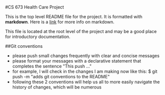 
#CS 673 Health Care Project

This is the top level README file for the project. It is formatted with **markdown**.
Here is a [link](http://daringfireball.net/projects/markdown/) for more info on markdown. 

This file is located at the root level of the project and may be a good place for introductory documentation.

##Git conventions
- please push small changes frequently with clear and concise messages
- please format your messages with a declarative statement that completes the sentence "This push ..."
- for example, I will check in the changes I am making now like this: $ git push -m "adds git conventions to the README"
- following these 2 conventions will help us all to more easily navigate the history of changes, which will be numerous
